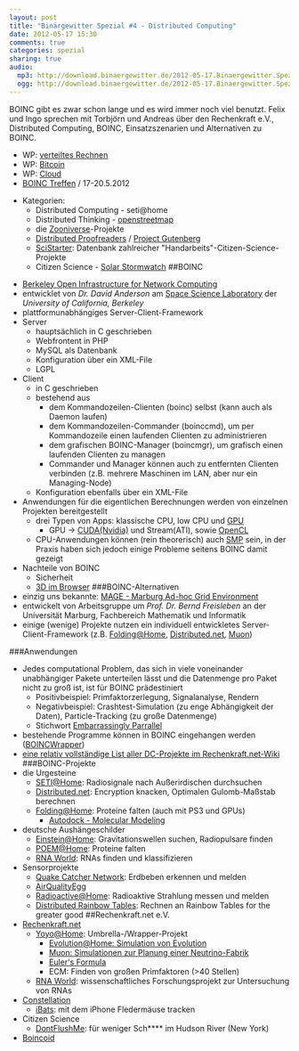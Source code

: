 ```yaml
---
layout: post
title: "Binärgewitter Spezial #4 - Distributed Computing"
date: 2012-05-17 15:30
comments: true
categories: spezial
sharing: true
audio:
  mp3: http://download.binaergewitter.de/2012-05-17.Binaergewitter.Spezial.4.mp3
  ogg: http://download.binaergewitter.de/2012-05-17.Binaergewitter.Spezial.4.ogg
---
```

BOINC gibt es zwar schon lange und es wird immer noch viel benutzt. Felix und Ingo sprechen mit Torbjörn und Andreas über den Rechenkraft e.V., Distributed Computing, BOINC, Einsatzszenarien und 
Alternativen zu BOINC.

- WP: [verteiltes Rechnen](https://de.wikipedia.org/wiki/Verteiltes_Rechnen)
- WP: [Bitcoin](https://de.wikipedia.org/wiki/Bitcoin )
- WP: [Cloud](https://de.wikipedia.org/wiki/Cloud_Computing )
- [BOINC Treffen](http://www.boinctreffen.de ) / 17-20.5.2012
* Kategorien:
    - Distributed Computing - seti@home
    - Distributed Thinking - [openstreetmap]( http://www.openstreetmap.org/ )
     * die [Zooniverse](http://www.zooniverse.org/ )-Projekte
     *  [Distributed Proofreaders](http://www.pgdp.net/c/) / [Project Gutenberg](http://www.gutenberg.org/ )
     *  [SciStarter](http://www.scistarter.com/ ): Datenbank zahlreicher "Handarbeits"-Citizen-Science-Projekte
    - Citizen Science - [Solar Stormwatch](http://www.solarstormwatch.com/ )
##BOINC
- [Berkeley Open Infrastructure for Network Computing](http://boinc.berkeley.edu/ )
- entwicklet von *Dr. David Anderson* am [Space Science Laboratory](http://ssl.berkeley.edu/ ) der *University of California, Berkeley*
- plattformunabhängiges Server-Client-Framework
- Server
  - hauptsächlich in C geschrieben
  - Webfrontent in PHP
  - MySQL als Datenbank
  - Konfiguration über ein XML-File
  - LGPL
- Client
  - in C geschrieben
  - bestehend aus
     - dem Kommandozeilen-Clienten (boinc) selbst (kann auch als Daemon laufen)
     - dem Kommandozeilen-Commander (boinccmd), um per Kommandozeile einen laufenden Clienten zu administrieren
     - dem grafischen BOINC-Manager (boincmgr), um grafisch einen laufenden Clienten zu managen
     - Commander und Manager können auch zu entfernten Clienten verbinden (z.B. mehrere Maschinen im LAN, aber nur ein Managing-Node)
  - Konfiguration ebenfalls über ein XML-File
- Anwendungen für die eigentlichen Berechnungen werden von einzelnen Projekten bereitgestellt
  - drei Typen von Apps: klassische CPU, low CPU und [GPU](https://boinc.berkeley.edu/wiki/GPU_computing )
      * GPU -> [CUDA(Nvidia)](https://en.wikipedia.org/wiki/CUDA ) und Stream(ATI), sowie [OpenCL](https://en.wikipedia.org/wiki/OpenCL )
  - CPU-Anwendungen können (rein theorerisch) auch [SMP]( http://en.wikipedia.org/wiki/Symmetric_multiprocessing ) sein, in der Praxis haben sich jedoch einige Probleme seitens BOINC damit gezeigt
- Nachteile von BOINC
    * Sicherheit
    * [3D im Browser]( http://de.wikipedia.org/wiki/WebGL )
###BOINC-Alternativen
- einzig uns bekannte: [MAGE - Marburg Ad-hoc Grid Environment](http://www.uni-marburg.de/fb12/verteilte_systeme/forschung/grid_tools )
- entwickelt von Arbeitsgruppe um *Prof. Dr. Bernd Freisleben* an der Universität Marburg, Fachbereich Mathematik und Informatik
- einige (wenige) Projekte nutzen ein individuell entwickletes Server-Client-Framework
  (z.B. [Folding@Home](http://folding.stanford.edu/ ), [Distributed.net](http://www.distributed.net/Main_Page ),
  [Muon](http://www.stephenbrooks.org/muon1/ ))
 
###Anwendungen
- Jedes computational Problem, das sich in viele voneinander unabhängiger Pakete unterteilen lässt und die 
  Datenmenge pro Paket nicht zu groß ist, ist für BOINC prädestiniert
  - Positivbeispiel: Primfaktorzerlegung, Signalanalyse, Rendern
  - Negativbeispiel: Crashtest-Simulation (zu enge Abhängigkeit der Daten), Particle-Tracking (zu große Datenmenge)
  - Stichwort [Embarrassingly Parrallel]( http://en.wikipedia.org/wiki/Embarrassingly_parallel )
- bestehende Programme können in BOINC eingehangen werden ([BOINCWrapper](http://boinc.berkeley.edu/trac/wiki/WrapperApp ))
- [eine relativ vollständige List aller DC-Projekte im Rechenkraft.net-Wiki](https://www.rechenkraft.net/wiki/index.php?title=Projekt%C3%BCbersicht )
###BOINC-Projekte
- die Urgesteine
  - [SETI@Home](http://setiathome.berkeley.edu/ ): Radiosignale nach Außerirdischen durchsuchen
  - [Distributed.net](http://www.distributed.net/Main_Page ): Encryption knacken, Optimalen 
    Gulomb-Maßstab berechnen
  - [Folding@Home](http://folding.stanford.edu ): Proteine falten (auch mit PS3 und GPUs)
      - [Autodock - Molecular Modeling]( http://en.wikipedia.org/wiki/AutoDock )
- deutsche Aushängeschilder
  - [Einstein@Home](http://einstein.phys.uwm.edu/ ): Gravitationswellen suchen, Radiopulsare finden
  - [POEM@Home](http://boinc.fzk.de/poem/ ): Proteine falten
  - [RNA World](http://www.rnaworld.de/rnaworld/ ): RNAs finden und klassifizieren
- Sensorprojekte
  - [Quake Catcher Network](http://qcn.stanford.edu/ ): Erdbeben erkennen und melden
  - [AirQualityEgg]( http://www.kickstarter.com/projects/edborden/air-quality-egg )
  - [Radioactive@Home](http://radioactiveathome.org/boinc/ ): Radioaktive Strahlung messen und melden
  - [Distributed Rainbow Tables]( http://www.freerainbowtables.com/ ): Rechnen an Rainbow Tables for the greater good
##Rechenkraft.net e.V.
- [Rechenkraft.net](http://rechenkraft.net)
   - [Yoyo@Home](http://www.rechenkraft.net/yoyo/ ): Umbrella-/Wrapper-Projekt
     - [Evolution@Home: Simulation von Evolution](http://www.evolutionary-research.net/ )
     - [Muon: Simulationen zur Planung einer Neutrino-Fabrik](http://www.stephenbrooks.org/muon1/ )
     - [Euler's Formula]( http://en.wikipedia.org/wiki/Euler%27s_formula )
     - ECM: Finden von großen Primfaktoren (>40 Stellen)
   - [RNA World](http://www.rnaworld.de/rnaworld ): wissenschaftliches Forschungsprojekt zur Untersuchung von RNAs
 - [Constellation](http://aerospaceresearch.net/constellation/ )
   - [iBats](http://www.ibats.org.uk ): mit dem iPhone Fledermäuse tracken
 - Citizen Science
   - [DontFlushMe](http://www.dontflush.me): für weniger Sch\*\*\*\* im Hudson River (New York)
 - [Boincoid]( http://boincoid.sourceforge.net/ )





